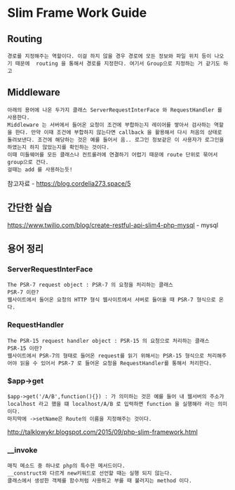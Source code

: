 # Slim Frame Work Guide

## Routing
    경로를 지정해주는 역할이다. 이걸 하지 않을 경우 경로에 모든 정보와 파일 위치 등이 나오기 때문에  routing 을 통해서 경로를 지정한다. 여기서 Group으로 지정하는 거 같기도 하고 

## Middleware 
    아래의 용어에 나온 두가지 클래스 ServerRequestInterFace 와 RequestHandler 를 사용한다.
    Middleware 는 서버에서 들어온 요청이 조건에 부합하는지 레이어를 쌓아서 검사하는 역할을 한다. 만약 이때 조건에 부합하지 않는다면 callback 을 활용해서 다시 처음의 상태로 돌려보낸다. 조건에 해당하는 것은 예를 들어서 음.. 로그인 정보같은 이 사용자가 로그인을 하였는지 하지 않았는지를 확인하는 것이다.
    이때 미들웨어를 모든 클래스나 컨트롤러에 연결하기 어렵기 때문에 route 단위로 묶어서 group으로 건다.
    걸때는 add 를 사용하는듯!


참고자료 - https://blog.cordelia273.space/5

## 간단한 실습

https://www.twilio.com/blog/create-restful-api-slim4-php-mysql - mysql

## 용어 정리

### ServerRequestInterFace
    The PSR-7 request object : PSR-7 의 요청을 처리하는 클래스
    PSR-7 이란?
    웹사이트에서 들어온 요청의 HTTP 형식 웹사이트에서 서버로 들어올 때 PSR-7 형식으로 온다.

### RequestHandler
    The PSR-15 request handler object : PSR-15 의 요청으로 처리하는 클래스
    PSR-15 이란?
    웹사이트에서 PSR-7의 형태로 들어온 request를 읽기 위해서는 PSR-15 형식으로 처리해주어야 읽을 수 있어서 PSR-7 로 들어온 요청을 RequestHandler를 통해서 처리한다.

### $app->get
    $app->get('/A/B',function(){}) : 가 의미하는 것은 예를 들어 내 웹서버의 주소가 localhost 라고 했을 떄 localhost/A/B 로 입력하면 function 을 실행해라 라는 의미이다.
    마지막에 ->setName은 Route의 이름을 지정해주는 것이다. 

http://talklowykr.blogspot.com/2015/09/php-slim-framework.html

### __invoke
    매직 메소드 중 하나로 php의 특수한 메서드이다. 
    __construct와 다르게 new키워드로 선언할 때는 실행 되지 않는다.
    클래스에서 생성한 객체를 함수처럼 사용하고 부를 때 불러지는 method 이다. 
